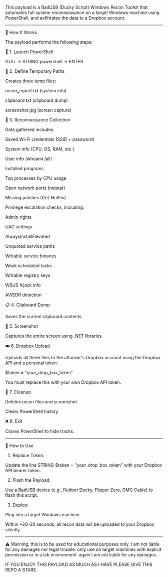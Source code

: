 This payload is a BadUSB (Ducky Script) Windows Recon Toolkit that automates full system reconnaissance on a target Windows machine using PowerShell, and exfiltrates the data to a Dropbox account.


---

🔧 How It Works

The payload performs the following steps:

🧠 1. Launch PowerShell

GUI r → STRING powershell → ENTER

📁 2. Define Temporary Paths

Creates three temp files:

recon_report.txt (system info)

clipboard.txt (clipboard dump)

screenshot.jpg (screen capture)


📡 3. Reconnaissance Collection

Data gathered includes:

Saved Wi-Fi credentials (SSID + password)

System info (CPU, OS, RAM, etc.)

User info (whoami /all)

Installed programs

Top processes by CPU usage

Open network ports (netstat)

Missing patches (Get-HotFix)

Privilege escalation checks, including:

Admin rights

UAC settings

AlwaysInstallElevated

Unquoted service paths

Writable service binaries

Weak scheduled tasks

Writable registry keys

WSUS hijack info

AV/EDR detection



📋 4. Clipboard Dump

Saves the current clipboard contents.

📸 5. Screenshot

Captures the entire screen using .NET libraries.

☁️ 6. Dropbox Upload

Uploads all three files to the attacker's Dropbox account using the Dropbox API and a personal token:

$token = "your_drop_box_token"

You must replace this with your own Dropbox API token.

🧹 7. Cleanup

Deletes recon files and screenshot

Clears PowerShell history


❌ 8. Exit

Closes PowerShell to hide tracks.


---

🚀 How to Use

1. Replace Token:

Update the line STRING $token = "your_drop_box_token" with your Dropbox API bearer token.



2. Flash the Payload:

Use a BadUSB device (e.g., Rubber Ducky, Flipper Zero, OMG Cable) to flash this script.



3. Deploy:

Plug into a target Windows machine.

Within ~20–30 seconds, all recon data will be uploaded to your Dropbox silently.





---


⚠️ Warning. this is to be used for educational purposes only. I am not liable for any damages nor legal trouble. only use on target machines with explicit permission or in a lab environment. again I am not liable for any damages. 


IF YOU ENJOY THIS PAYLOAD AS MUCH AS I HAVE PLEASE GIVE THIS REPO A STARE. 
